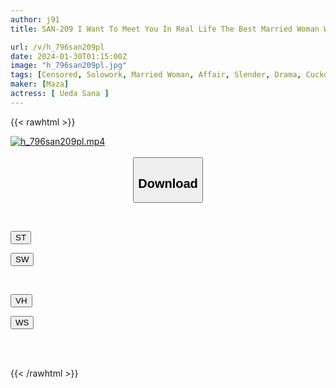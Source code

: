 ```yaml
---
author: j91
title: SAN-209 I Want To Meet You In Real Life The Best Married Woman Who Becomes Lewd When She Drinks / Sana Ueda

url: /v/h_796san209pl
date: 2024-01-30T01:15:00Z
image: "h_796san209pl.jpg"
tags: [Censored, Solowork, Married Woman, Affair, Slender, Drama, Cuckold	]
maker: [Maza]
actress: [ Ueda Sana ]
---
```



{{< rawhtml >}}

<div class="video" data-videoid="Mr2GkOl4vrHmaoA">
    <a href="javascript:;">
        <img src="/v/h_796san209pl/h_796san209pl.jpg" width="WIDTH" height="HEIGHT" alt="h_796san209pl.mp4" loading="lazy">
    </a>
</div>

<script type="text/javascript" src="https://j91.asia/asset/on-demand-st.js"></script>

<br>
  <link rel="stylesheet" href="https://j91.asia/asset/bs5.css">
  
  <center>
  <button class="btn btn-primary" type="button" data-bs-toggle="collapse" data-bs-target=".multi-collapse" aria-expanded="false" aria-controls="multiCollapseExample1 multiCollapseExample2"><h2>Download</h2></button></center>
</p>
<div class="row">
  <div class="col">
    <div class="collapse multi-collapse" id="multiCollapseExample1">
      <div class="card card-body">
	      	      <br>
<div class="buttons">  
<p><a href="https://streamtape.to/v/Mr2GkOl4vrHmaoA" target="_blank"><button class="btn-hover color-3"><i class="fa fa-download"></i> ST</button></a></p>
<p><a href="https://flaswish.com/fmma7jfx8eaw" target="_blank"><button class="btn-hover color-2"><i class="fa fa-download"></i> SW</button></a></p></div>
    </div>
  </div>
</div>
  <div class="col">
    <div class="collapse multi-collapse" id="multiCollapseExample2">
      <div class="card card-body">
	      <br>
<div class="buttons">
<p><a href="https://vidhidepro.com/f/dg5jvaghvhls" target="_blank"><button class="btn-hover color-9"><i class="fa fa-download"></i> VH</button></a></p>
<p><a href="https://wolfstream.tv/bo5mksy2llgz/SAN-209.mp4.html" target="_blank"><button class="btn-hover color-8"><i class="fa fa-download"></i> WS</button></a></p></div>
<br><br>
      </div>
    </div>
  </div>
</div>

{{< /rawhtml >}}